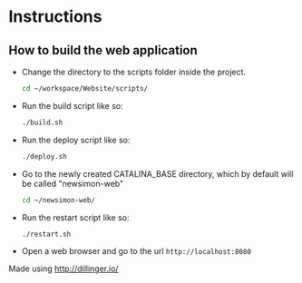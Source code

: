 # Instructions
## How to build the web application
- Change the directory to the scripts folder inside the project.
    ```sh
    cd ~/workspace/Website/scripts/
    ```
- Run the build script like so:
    ```sh
    ./build.sh
    ```
- Run the deploy script like so:
    ```sh
    ./deploy.sh
    ```
- Go to the newly created CATALINA_BASE directory, which by default will be called "newsimon-web"
    ```sh
    cd ~/newsimon-web/
    ```
- Run the restart script like so:
    ```sh
    ./restart.sh
    ```
- Open a web browser and go to the url `http://localhost:8080`




Made using http://dillinger.io/